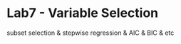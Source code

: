 # Lab7 - Variable Selection
subset selection &amp; stepwise regression &amp; AIC &amp; BIC &amp; etc
